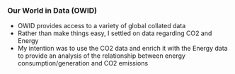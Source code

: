 ### Our World in Data (OWID)
- OWID provides access to a variety of global collated data
- Rather than make things easy, I settled on data regarding CO2 and Energy
- My intention was to use the CO2 data and enrich it with the Energy data to provide an analysis of the relationship between energy consumption/generation and CO2 emissions